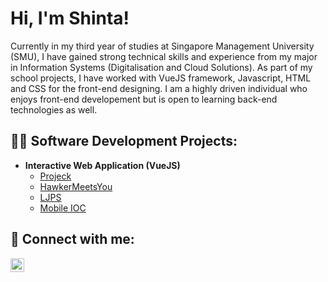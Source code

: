 <h1>Hi, I'm Shinta!</h1>

Currently in my third year of studies at Singapore Management University (SMU), I have gained strong technical skills and experience from my major in Information Systems (Digitalisation and Cloud Solutions). As part of my school projects, I have worked with VueJS framework, Javascript, HTML and CSS for the front-end designing. I am a highly driven individual who enjoys front-end developement but is open to learning back-end technologies as well.


<h2>👨‍💻 Software Development Projects:</h2>

- <b>Interactive Web Application (VueJS)</b>
  - [Projeck](https://github.com/DemonDia/WAD2LMAOO)
  - [HawkerMeetsYou](https://github.com/wojunn/TeamESD)
  - [LJPS](https://github.com/kaniel98/project-spm)
  - [Mobile IOC](https://github.com/project-graduate/mobile-ioc)

<h2> 🤳 Connect with me:</h2>

[<img align="left" alt="shintabek | LinkedIn" width="22px" src="https://cdn.jsdelivr.net/npm/simple-icons@v3/icons/linkedin.svg" />][linkedin]

[linkedin]: https://linkedin.com/in/shintabek

<!--

Here are some ideas to get you started:

- 🔭 I’m currently working on ...
- 🌱 I’m currently learning ...
- 👯 I’m looking to collaborate on ...
- 🤔 I’m looking for help with ...
- 💬 Ask me about ...
- 📫 How to reach me: ...
- 😄 Pronouns: ...
- ⚡ Fun fact: ...
-->
